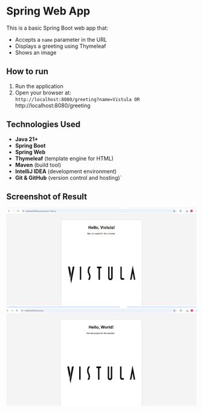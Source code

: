 
# Spring Web App

This is a basic Spring Boot web app that:
- Accepts a `name` parameter in the URL
- Displays a greeting using Thymeleaf
- Shows an image

## How to run

1. Run the application
2. Open your browser at:  
   `http://localhost:8080/greeting?name=Vistula
   OR
    `http://localhost:8080/greeting

## Technologies Used

- **Java 21+**
- **Spring Boot**
- **Spring Web**
- **Thymeleaf** (template engine for HTML)
- **Maven** (build tool)
- **IntelliJ IDEA** (development environment)
- **Git & GitHub** (version control and hosting)`

## Screenshot of Result

![App Screenshot](screenshots/img.png)
![App Screenshot](screenshots/img_1.png)
